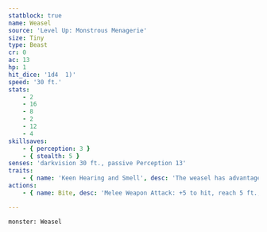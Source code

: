 ```yaml
---
statblock: true
name: Weasel
source: 'Level Up: Monstrous Menagerie'
size: Tiny
type: Beast
cr: 0
ac: 13
hp: 1
hit_dice: '1d4  1)'
speed: '30 ft.'
stats:
    - 2
    - 16
    - 8
    - 2
    - 12
    - 4
skillsaves:
    - { perception: 3 }
    - { stealth: 5 }
senses: 'darkvision 30 ft., passive Perception 13'
traits:
    - { name: 'Keen Hearing and Smell', desc: 'The weasel has advantage on Perception checks that rely on hearing and smell.' }
actions:
    - { name: Bite, desc: 'Melee Weapon Attack: +5 to hit, reach 5 ft., one target. Hit: 1 piercing damage. If this damage would reduce a Small or larger target to 0 hit points, the target takes no damage from this attack.' }

---
```

```statblock
monster: Weasel
```
